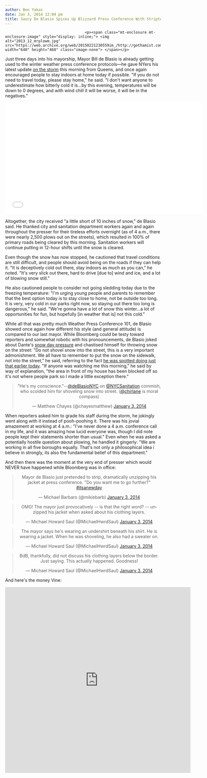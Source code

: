 ```yaml
---
author: Ben Yakas
date: Jan 3, 2014 12:04 pm
title: Saucy De Blasio Spices Up Blizzard Press Conference With Striptease
---
```


	
										<p><span class="mt-enclosure mt-enclosure-image" style="display: inline;"> <img alt="2013_12_mrplowm.jpg" src="https://web.archive.org/web/20150221230559im_/http://gothamist.com/attachments/byakas/2013_12_mrplowm.jpg" width="640" height="468" class="image-none"> </span></p>

<p>Just three days into his mayorship, Mayor Bill de Blasio is already getting used to the winter weather press conference protocols&#x2014;he gave NYers his latest update <a href="https://web.archive.org/web/20150221230559/http://gothamist.com/tags/winterstormhercules">on the storm</a> this morning from Queens, and once again encouraged people to stay indoors at home today if possible. &quot;If you do not need to travel today, please stay home,&quot; he said. &quot;I don&apos;t want anyone to underestimate how bitterly cold it is...by this evening, temperatures will be down to 0 degrees, and with wind chill it will be worse, it will be in the negatives.&quot;</p>

<p><iframe width="640" height="360" src="//web.archive.org/web/20150221230559if_/http://www.youtube.com/embed/jdbNlVeKc3k" frameborder="0" allowfullscreen></iframe></p>

<p>Altogether, the city received &quot;a little short of 10 inches of snow,&quot; de Blasio said. He thanked city and sanitation department workers again and again throughout the presser for their tireless efforts overnight (as of 4 a.m., there were nearly 2,500 plows out on the streets), which resulted in 100% of primary roads being cleared by this morning. Sanitation workers will continue putting in 12-hour shifts until the snow is cleared. </p>

<p>Even though the snow has now stopped, he cautioned that travel conditions are still difficult, and people should avoid being on the roads if they can help it. &quot;It is deceptively cold out there, stay indoors as much as you can,&quot; he noted. &quot;It&apos;s very slick out there, hard to drive [due to] wind and ice, and a lot of blowing snow still.&quot;</p>

<p>He also cautioned people to consider not going sledding today due to the freezing temperature: &quot;I&apos;m urging young people and parents to remember that the best option today is to stay close to home, not be outside too long. It is very, very cold in our parks right now, so staying out there too long is dangerous,&quot; he said. &quot;We&apos;re gonna have a lot of snow this winter...a lot of opportunities for fun, but hopefully [in weather that is] not this cold.&quot;</p>

<p>While all that was pretty much Weather Press Conference 101, de Blasio showed once again how different his style (and general attitude) is compared to our last mayor. While Bloomberg could be testy toward reporters and somewhat robotic with his pronouncements, de Blasio joked about Dante&apos;s <a href="https://web.archive.org/web/20150221230559/http://gothamist.com/2014/01/03/breaking_dante_de_blasio_shoveled_t.php">snow day pressure</a> and chastised himself for throwing snow on the street: &quot;Do not shovel snow into the street, this is a very important admonishment. We all have to remember to put the snow on the sidewalk, not into the street,&quot; he said, referring to the fact <a href="https://web.archive.org/web/20150221230559/http://gothamist.com/2014/01/03/mayor_de_blasio_shovels_his_sidewal.php">he was spotted doing just that earlier today</a>. &quot;If anyone was watching me this morning,&quot; he said by way of explanation, &quot;the area in front of my house has been blocked off so it&apos;s not where people park so I made a little exception there.&quot;</p>

<center><blockquote class="twitter-tweet" lang="en"><p>&quot;He&apos;s my conscience.&quot;--<a href="https://web.archive.org/web/20150221230559/https://twitter.com/deBlasioNYC">@deBlasioNYC</a> on <a href="https://web.archive.org/web/20150221230559/https://twitter.com/NYCSanitation">@NYCSanitation</a> commish, who scolded him for shoveling snow into street. (<a href="https://web.archive.org/web/20150221230559/https://twitter.com/Chirlane">@chirlane</a> is moral compass)</p>&#x2014; Matthew Chayes (@chayesmatthew) <a href="https://web.archive.org/web/20150221230559/https://twitter.com/chayesmatthew/statuses/419131198213197824">January 3, 2014</a></blockquote>
<script async src="//web.archive.org/web/20150221230559js_/http://platform.twitter.com/widgets.js" charset="utf-8"></script></center>

<p>When reporters asked him to grade his staff during the storm, he jokingly went along with it instead of pooh-poohing it. There was his jovial amazement at working at 4 a.m.: &quot;I&apos;ve never done a 4 a.m. conference call in my life, and it was amazing how lucid everyone was, though I did note people kept their statements shorter than usual.&quot; Even when he was asked a potentially hostile question about plowing, he handled it gingerly: &quot;We are working in all five boroughs equally. That&apos;s not only a philosophical idea i believe in strongly, its also the fundamental belief of this department.&quot;</p>

<p>And then there was the moment at the very end of presser which would NEVER have happened while Bloomberg was in office:</p>

<center><blockquote class="twitter-tweet" lang="en"><p>Mayor de Blasio just pretended to strip, dramatically unzipping his jacket at press conference. &quot;Do you want me to go further?&quot; <a href="https://web.archive.org/web/20150221230559/https://twitter.com/search?q=%23itsanewday&amp;src=hash">#itsanewday</a></p>&#x2014; Michael Barbaro (@mikiebarb) <a href="https://web.archive.org/web/20150221230559/https://twitter.com/mikiebarb/statuses/419137162332758018">January 3, 2014</a></blockquote>
<script async src="//web.archive.org/web/20150221230559js_/http://platform.twitter.com/widgets.js" charset="utf-8"></script></center>

<center><blockquote class="twitter-tweet" lang="en"><p>OMG! The mayor just provocatively -- is that the right word? -- unzipped his jacket when asked about his clothing layers.</p>&#x2014; Michael Howard Saul (@MichaelHwrdSaul) <a href="https://web.archive.org/web/20150221230559/https://twitter.com/MichaelHwrdSaul/statuses/419136948989464577">January 3, 2014</a></blockquote>
<script async src="//web.archive.org/web/20150221230559js_/http://platform.twitter.com/widgets.js" charset="utf-8"></script></center>

<center><blockquote class="twitter-tweet" lang="en"><p>The mayor says he&apos;s wearing an undershirt beneath his shirt. He is wearing a jacket. When he was shoveling, he also had a sweater on.</p>&#x2014; Michael Howard Saul (@MichaelHwrdSaul) <a href="https://web.archive.org/web/20150221230559/https://twitter.com/MichaelHwrdSaul/statuses/419137070737551360">January 3, 2014</a></blockquote>
<script async src="//web.archive.org/web/20150221230559js_/http://platform.twitter.com/widgets.js" charset="utf-8"></script></center>

<center><blockquote class="twitter-tweet" lang="en"><p>BdB, thankfully, did not discuss his clothing layers below the border. Just saying. This actually happened. Goodness!</p>&#x2014; Michael Howard Saul (@MichaelHwrdSaul) <a href="https://web.archive.org/web/20150221230559/https://twitter.com/MichaelHwrdSaul/statuses/419137350724112385">January 3, 2014</a></blockquote>
<script async src="//web.archive.org/web/20150221230559js_/http://platform.twitter.com/widgets.js" charset="utf-8"></script></center>

<p>And here&apos;s the money Vine:</p>

<center><iframe class="vine-embed" src="https://web.archive.org/web/20150221230559if_/https://vine.co/v/hY77r1xXdPW/embed/simple" width="600" height="600" frameborder="0"></iframe><script async src="//web.archive.org/web/20150221230559js_/http://platform.vine.co/static/scripts/embed.js" charset="utf-8"></script></center>					
										
									
				